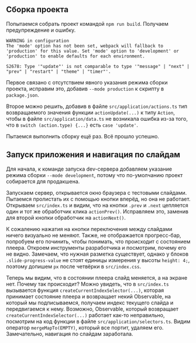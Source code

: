 ## Сборка проекта
Попытаемся собрать проект командой ```npm run build```. Получаем предупреждение и ошибку. 
```
WARNING in configuration
The 'mode' option has not been set, webpack will fallback to 'production' for this value. Set 'mode' option to 'development' or 'production' to enable defaults for each environment.

S2678: Type '"update"' is not comparable to type '"message" | "next" | "prev" | "restart" | "theme" | "timer"'.
```
Первое связано с отсутствием явного указания режима сборки проекта, исправим это, добавив ``--mode production`` к скрипту в ``package.json``.

Второе можно решить, добавив в файле ```src/application/actions.ts``` тип возвращаемого значения функции ``actionUpdate(...)`` к типу ``Action``, чтобы в файле ``src/application/data.ts`` не возникала ошибка из-за того, что в ``switch (action.type) {...}`` есть ``case 'update'``.

Пытаемся выполнить сборку ещё раз. Всё прошло успешно.
## Запуск приложения и навигация по слайдам
Для начала, к команде запуска dev-сервера добавляем указание режима сборки ``--mode development``, потому что по-умолчанию проект собирается для продакшена.

Запускаем сервер, открывается окно браузера с тестовыми слайдами. Пытаемся пролистать их с помощью кнопки вперёд, но она не работает. Открываем ``src/index.ts`` и видим, что на кнопки ``.prev`` и ``.next`` цепляется один и тот же обработчик клика ``actionPrev()``. Исправляем это, заменив для второй кнопки обработчик на ``actionNext()``. 

К сожалению нажатия на кнопки переключения между слайдами ничего визуально не меняют. Также, не отображается прогресс-бар, попробуем его починить, чтобы понимать, что происходит с состоянием плеера. Откроем инструменты разработчика и посмотрим, почему его не видно. Замечаем, что нужная разметка существует, однако у блоков ``.slide-progress-value`` не стоят единицы измерения у высоты ``height: 4;``, поэтому допишем ``px`` после четвёрки в ``src/index.css``. 

Теперь мы видим, что в состоянии плеера слайд меняется, а на экране нет.
Почему так происходит? Можно увидеть, что в ``src/index.ts`` вызывается функция ``createCurrentIndexSelector(...)``, которая принимает состояние плеера и возвращает некий Observable, на который мы подписываемся, получаем индекс текущего слайда и передвигаемся к нему. Возможно, Observable, который возвращает ``createCurrentIndexSelector(...)`` работает как-то неправильно, посмотрим на код функции в файле ``src/application/selectors.ts``. Видим оператор ``mergeMapTo(EMPTY)``, который все портит, удаляем его. Замечательно, навигация по слайдам заработала.